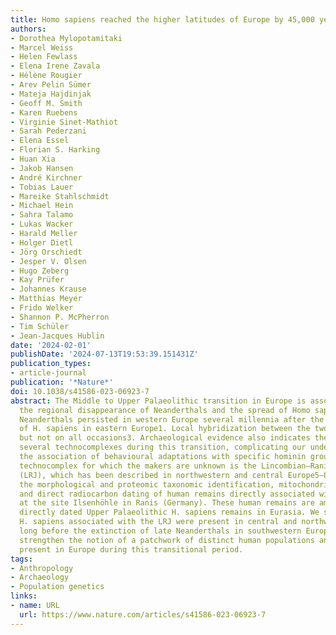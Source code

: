 ```yaml
---
title: Homo sapiens reached the higher latitudes of Europe by 45,000 years ago
authors:
- Dorothea Mylopotamitaki
- Marcel Weiss
- Helen Fewlass
- Elena Irene Zavala
- Hélène Rougier
- Arev Pelin Sümer
- Mateja Hajdinjak
- Geoff M. Smith
- Karen Ruebens
- Virginie Sinet-Mathiot
- Sarah Pederzani
- Elena Essel
- Florian S. Harking
- Huan Xia
- Jakob Hansen
- André Kirchner
- Tobias Lauer
- Mareike Stahlschmidt
- Michael Hein
- Sahra Talamo
- Lukas Wacker
- Harald Meller
- Holger Dietl
- Jörg Orschiedt
- Jesper V. Olsen
- Hugo Zeberg
- Kay Prüfer
- Johannes Krause
- Matthias Meyer
- Frido Welker
- Shannon P. McPherron
- Tim Schüler
- Jean-Jacques Hublin
date: '2024-02-01'
publishDate: '2024-07-13T19:53:39.151431Z'
publication_types:
- article-journal
publication: '*Nature*'
doi: 10.1038/s41586-023-06923-7
abstract: The Middle to Upper Palaeolithic transition in Europe is associated with
  the regional disappearance of Neanderthals and the spread of Homo sapiens. Late
  Neanderthals persisted in western Europe several millennia after the occurrence
  of H. sapiens in eastern Europe1. Local hybridization between the two groups occurred2,
  but not on all occasions3. Archaeological evidence also indicates the presence of
  several technocomplexes during this transition, complicating our understanding and
  the association of behavioural adaptations with specific hominin groups4. One such
  technocomplex for which the makers are unknown is the Lincombian–Ranisian–Jerzmanowician
  (LRJ), which has been described in northwestern and central Europe5–8. Here we present
  the morphological and proteomic taxonomic identification, mitochondrial DNA analysis
  and direct radiocarbon dating of human remains directly associated with an LRJ assemblage
  at the site Ilsenhöhle in Ranis (Germany). These human remains are among the earliest
  directly dated Upper Palaeolithic H. sapiens remains in Eurasia. We show that early
  H. sapiens associated with the LRJ were present in central and northwestern Europe
  long before the extinction of late Neanderthals in southwestern Europe. Our results
  strengthen the notion of a patchwork of distinct human populations and technocomplexes
  present in Europe during this transitional period.
tags:
- Anthropology
- Archaeology
- Population genetics
links:
- name: URL
  url: https://www.nature.com/articles/s41586-023-06923-7
---
```

